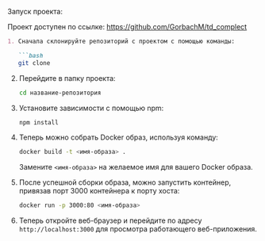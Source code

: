 Запуск проекта:

Проект доступен по ссылке: https://github.com/GorbachM/td_complect
```markdown
1. Сначала склонируйте репозиторий с проектом с помощью команды:

   ```bash
   git clone 
   ```

2. Перейдите в папку проекта:

   ```bash
   cd название-репозитория
   ```

3. Установите зависимости с помощью npm:

   ```bash
   npm install
   ```

4. Теперь можно собрать Docker образ, используя команду:

   ```bash
   docker build -t <имя-образа> .
   ```

   Замените `<имя-образа>` на желаемое имя для вашего Docker образа.

5. После успешной сборки образа, можно запустить контейнер, привязав порт 3000 контейнера к порту хоста:

   ```bash
   docker run -p 3000:80 <имя-образа>
   ```

6. Теперь откройте веб-браузер и перейдите по адресу `http://localhost:3000` для просмотра работающего веб-приложения.

